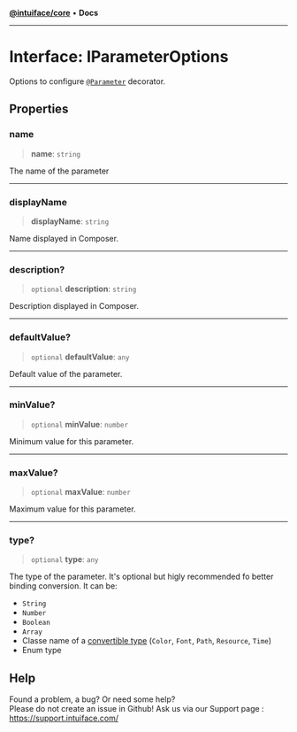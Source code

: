 [**@intuiface/core**](../README.md) • **Docs**

***

# Interface: IParameterOptions

Options to configure [`@Parameter`](../functions/Parameter.md) decorator.

## Properties

### name

> **name**: `string`

The name of the parameter

***

### displayName

> **displayName**: `string`

Name displayed in Composer.

***

### description?

> `optional` **description**: `string`

Description displayed in Composer.

***

### defaultValue?

> `optional` **defaultValue**: `any`

Default value of the parameter.

***

### minValue?

> `optional` **minValue**: `number`

Minimum value for this parameter.

***

### maxValue?

> `optional` **maxValue**: `number`

Maximum value for this parameter.

***

### type?

> `optional` **type**: `any`

The type of the parameter.
It's optional but higly recommended fo better binding conversion.
It can be:
- `String`
- `Number`
- `Boolean`
- `Array`
- Classe name of a [convertible type](IConvertibleType.md) (`Color`, `Font`, `Path`, `Resource`, `Time`)
- Enum type


## Help
Found a problem, a bug? Or need some help?  
Please do not create an issue in Github! Ask us via our Support page : https://support.intuiface.com/